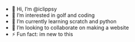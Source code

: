 - 👋 Hi, I’m @iclippsy
- 👀 I’m interested in golf and coding 
- 🌱 I’m currently learning scratch and python
- 💞️ I’m looking to collaborate on making a website
- ⚡ Fun fact: im new to this

<!---
iclippsy/iclippsy is a ✨ special ✨ repository because its `README.md` (this file) appears on your GitHub profile.
You can click the Preview link to take a look at your changes.
--->
